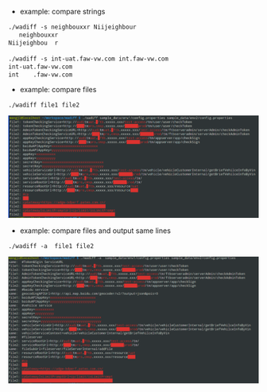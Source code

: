 



* example: compare strings
````
./wadiff -s neighbouxxr Niijeighbour
   neighbouxxr
Niijeighbou  r

./wadiff -s int-uat.faw-vw.com int.faw-vw.com
int-uat.faw-vw.com
int    .faw-vw.com
````


* example: compare files
````
./wadiff file1 file2
````
![example.png](sample_data/example.png)

* example: compare files and output same lines
````
./wadiff -a  file1 file2
````
![example.png](sample_data/example_all.png)

